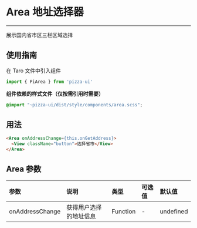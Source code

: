 # Area 地址选择器

---

展示国内省市区三栏区域选择

## 使用指南

在 Taro 文件中引入组件

```js
import { PiArea } from 'pizza-ui'
```

**组件依赖的样式文件（仅按需引用时需要）**

```scss
@import "~pizza-ui/dist/style/components/area.scss";
```

## 用法

```html
<Area onAddressChange={this.onGetAddress}>
  <View className="button">选择省市</View>
</Area>
```

## Area 参数

| 参数         | 说明                                    | 类型            | 可选值           | 默认值 |
|:-------------|:----------------------------------------|:----------------|:-----------------|:-------|
| onAddressChange      | 获得用户选择的地址信息                  | Function         | -                | undefined  |
